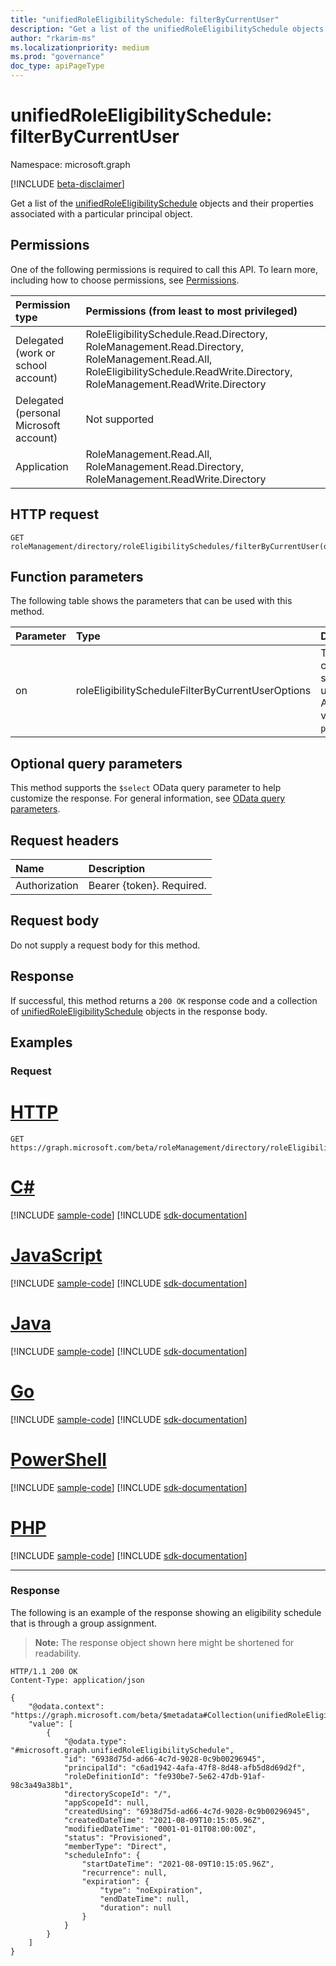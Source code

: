 ```yaml
---
title: "unifiedRoleEligibilitySchedule: filterByCurrentUser"
description: "Get a list of the unifiedRoleEligibilitySchedule objects and their properties filtered by a particular user principal"
author: "rkarim-ms"
ms.localizationpriority: medium
ms.prod: "governance"
doc_type: apiPageType
---
```


# unifiedRoleEligibilitySchedule: filterByCurrentUser
Namespace: microsoft.graph

[!INCLUDE [beta-disclaimer](../../includes/beta-disclaimer.md)]

Get a list of the [unifiedRoleEligibilitySchedule](../resources/unifiedRoleEligibilitySchedule.md) objects and their properties associated with a particular principal object.

## Permissions
One of the following permissions is required to call this API. To learn more, including how to choose permissions, see [Permissions](/graph/permissions-reference).

|Permission type|Permissions (from least to most privileged)|
|:---|:---|
|Delegated (work or school account)|RoleEligibilitySchedule.Read.Directory, RoleManagement.Read.Directory, RoleManagement.Read.All, RoleEligibilitySchedule.ReadWrite.Directory, RoleManagement.ReadWrite.Directory |
|Delegated (personal Microsoft account)|Not supported|
|Application|RoleManagement.Read.All, RoleManagement.Read.Directory, RoleManagement.ReadWrite.Directory|

## HTTP request

<!-- {
  "blockType": "ignored"
}
-->
``` http
GET roleManagement/directory/roleEligibilitySchedules/filterByCurrentUser(on='principal')
```

## Function parameters
The following table shows the parameters that can be used with this method.

|Parameter|Type|Description|
|:---|:---|:---|
|on|roleEligibilityScheduleFilterByCurrentUserOptions|The currently signed-in user. Allowed value is `principal`.|

## Optional query parameters
This method supports the `$select` OData query parameter to help customize the response. For general information, see [OData query parameters](/graph/query-parameters).

## Request headers
|Name|Description|
|:---|:---|
|Authorization|Bearer {token}. Required.|

## Request body
Do not supply a request body for this method.

## Response

If successful, this method returns a `200 OK` response code and a collection of [unifiedRoleEligibilitySchedule](../resources/unifiedroleeligibilityschedule.md) objects in the response body.

## Examples

### Request

# [HTTP](#tab/http)
<!-- {
  "blockType": "request",
  "name": "unifiedroleeligibilityschedule_filterbycurrentuser"
}
-->
``` http
GET https://graph.microsoft.com/beta/roleManagement/directory/roleEligibilitySchedules/filterByCurrentUser(on='principal')
```

# [C#](#tab/csharp)
[!INCLUDE [sample-code](../includes/snippets/csharp/unifiedroleeligibilityschedule-filterbycurrentuser-csharp-snippets.md)]
[!INCLUDE [sdk-documentation](../includes/snippets/snippets-sdk-documentation-link.md)]

# [JavaScript](#tab/javascript)
[!INCLUDE [sample-code](../includes/snippets/javascript/unifiedroleeligibilityschedule-filterbycurrentuser-javascript-snippets.md)]
[!INCLUDE [sdk-documentation](../includes/snippets/snippets-sdk-documentation-link.md)]

# [Java](#tab/java)
[!INCLUDE [sample-code](../includes/snippets/java/unifiedroleeligibilityschedule-filterbycurrentuser-java-snippets.md)]
[!INCLUDE [sdk-documentation](../includes/snippets/snippets-sdk-documentation-link.md)]

# [Go](#tab/go)
[!INCLUDE [sample-code](../includes/snippets/go/unifiedroleeligibilityschedule-filterbycurrentuser-go-snippets.md)]
[!INCLUDE [sdk-documentation](../includes/snippets/snippets-sdk-documentation-link.md)]

# [PowerShell](#tab/powershell)
[!INCLUDE [sample-code](../includes/snippets/powershell/unifiedroleeligibilityschedule-filterbycurrentuser-powershell-snippets.md)]
[!INCLUDE [sdk-documentation](../includes/snippets/snippets-sdk-documentation-link.md)]

# [PHP](#tab/php)
[!INCLUDE [sample-code](../includes/snippets/php/unifiedroleeligibilityschedule-filterbycurrentuser-php-snippets.md)]
[!INCLUDE [sdk-documentation](../includes/snippets/snippets-sdk-documentation-link.md)]

---



### Response

The following is an example of the response showing an eligibility schedule that is through a group assignment.
>**Note:** The response object shown here might be shortened for readability.
<!-- {
  "blockType": "response",
  "truncated": true,
  "@odata.type": "Collection(microsoft.graph.unifiedRoleEligibilitySchedule)"
}
-->
``` http
HTTP/1.1 200 OK
Content-Type: application/json

{
    "@odata.context": "https://graph.microsoft.com/beta/$metadata#Collection(unifiedRoleEligibilitySchedule)",
    "value": [
        {
            "@odata.type": "#microsoft.graph.unifiedRoleEligibilitySchedule",
            "id": "6938d75d-ad66-4c7d-9028-0c9b00296945",
            "principalId": "c6ad1942-4afa-47f8-8d48-afb5d8d69d2f",
            "roleDefinitionId": "fe930be7-5e62-47db-91af-98c3a49a38b1",
            "directoryScopeId": "/",
            "appScopeId": null,
            "createdUsing": "6938d75d-ad66-4c7d-9028-0c9b00296945",
            "createdDateTime": "2021-08-09T10:15:05.96Z",
            "modifiedDateTime": "0001-01-01T08:00:00Z",
            "status": "Provisioned",
            "memberType": "Direct",
            "scheduleInfo": {
                "startDateTime": "2021-08-09T10:15:05.96Z",
                "recurrence": null,
                "expiration": {
                    "type": "noExpiration",
                    "endDateTime": null,
                    "duration": null
                }
            }
        }
    ]
}
```

